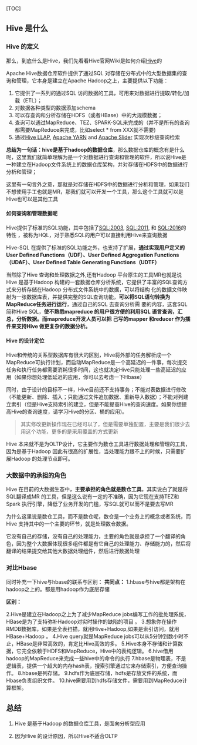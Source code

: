 [TOC]

## Hive 是什么

### Hive 的定义

那么，到底什么是Hive，我们先看看Hive官网Wiki是如何介绍[Hive](https://cwiki.apache.org/confluence/display/Hive/Home)的

Apache Hive数据仓库软件提供了通过SQL 对存储在分布式中的大型数据集的查询和管理，它本身是建立在Apache Hadoop之上，主要提供以下功能：

1. 它提供了一系列的通过SQL 访问数据的工具，可用来对数据进行提取/转化/加载（ETL）；
2. 对数据各种类型的数据添加schema
3. 可以存查询和分析存储在HDFS（或者HBase）中的大规模数据；
4. 查询可以通过MapReduce、TEZ、SPARK-SQL来完成的（并不是所有的查询都需要MapReduce来完成，比如select * from XXX就不需要)
5. 通过[Hive LLAP](https://cwiki.apache.org/confluence/display/Hive/LLAP), [Apache YARN](https://hadoop.apache.org/docs/r2.7.2/hadoop-yarn/hadoop-yarn-site/YARN.html) and [Apache Slider](https://slider.incubator.apache.org/) 实现次秒级查询检索

**总结为一句话：hive是基于hadoop的数据仓库**，那么数据仓库的概念有是什么呢，这里我们就简单理解为是一个对数据进行查询和管理的软件，所以说Hive是一种建立在Hadoop文件系统上的数据仓库架构，并对存储在HDFS中的数据进行分析和管理；

这里有一句言外之意，那就是对存储在HDFS中的数据进行分析和管理，如果我们不想使用手工也就是MR，那我们就可以开发一个工具，那么这个工具就可以是Hive也可以是其他工具

#### 如何查询和管理数据呢

Hive提供了标准的SQL功能，其中包括了[SQL:2003](https://en.wikipedia.org/wiki/SQL:2003), [SQL:2011](https://en.wikipedia.org/wiki/SQL:2011), 和 [SQL:2016](https://en.wikipedia.org/wiki/SQL:2016)的特性 ，被称为HQL，对于熟悉SQL的用户可以直接利用Hive来查询数据

Hive-SQL 在提供了标准的SQL功能之外，也支持了扩展，**通过实现用户定义的User Defined Functions（UDF）、User Defined Aggregation Functions（UDAF）、User Defined Table Generating Functions（UDTF）**

当然除了Hive 查询和处理数据之外,还有Hadoop 平台原生的工具MR也就是说 Hive 是基于Hadoop 构建的一套数据仓库分析系统，它提供了丰富的SQL查询方式来分析存储在Hadoop 分布式文件系统中的数据，可以将结构  化的数据文件映射为一张数据库表，并提供完整的SQL查询功能，**可以将SQL语句转换为MapReduce任务进行运行**，通过自己的SQL 去查询分析需  要的内容，这套SQL 简称Hive SQL，**使不熟悉mapreduce 的用户很方便的利用SQL 语言查询，汇总，分析数据。而mapreduce开发人员可以把**  **己写的mapper 和reducer 作为插件来支持Hive 做更复杂的数据分析。**

#### Hive 的设计定位

Hive和传统的关系型数据库有很大的区别，Hive将外部的任务解析成一个MapReduce可执行计划，而启动MapReduce是一个高延迟的一件事，每次提交任务和执行任务都需要消耗很多时间，这也就决定Hive只能处理一些高延迟的应用（如果你想处理低延迟的应用，你可以去考虑一下Hbase）

同时，由于设计的目标不一样，Hive目前还不支持事务；不能对表数据进行修改（不能更新、删除、插入；只能通过文件追加数据、重新导入数据）；不能对列建立索引（但是Hive支持索引的建立，但是不能提高Hive的查询速度。如果你想提高Hive的查询速度，请学习Hive的分区、桶的应用)。

> 其实修改更新操作现在已经可以了，但是需要单独配置，主要是我们很少去用这个功能，更多的是采用覆盖的方式更新

Hive 本来就不是为OLTP设计，它主要作为数仓工具进行数据处理和管理的工具，因为是基于Hadoop 因此有很高的扩展性，当处理能力跟不上的时候，只需要扩展Hadoop 的处理节点即可。

### 大数据中的承担的角色

Hive 在目前的大数据生态中，**主要承担的角色就是数仓工具**，其实说白了就是将SQL翻译成MR 的工具，但是这么说有一定的不准确，因为它现在支持TEZ和Spark 执行引擎，降低了业务开发的门槛，写SQL就可以而不是要去写MR

为什么这里说是数仓工具，而不是数仓呢，数仓是一个业务上的概念或者系统，而Hive 支持其中的一个主要的环节，就是处理数仓数据。

它没有自己的存储，没有自己的处理能力，主要的角色就是承担了一个翻译的角色，因为整个大数据体现很多组件都是有它自己的处理能力、存储能力的，然后将翻译的结果提交给其他大数据处理组件，然后进行数据处理

### 对比Hbase 

同时补充一下hive与hbase的联系与区别：
**共同点：**
1.hbase与hive都是架构在hadoop之上的。都是用hadoop作为底层存储

**区别：**

2.Hive是建立在Hadoop之上为了减少MapReduce jobs编写工作的批处理系统，HBase是为了支持弥补Hadoop对实时操作的缺陷的项目 。
3.想象你在操作RMDB数据库，如果是全表扫描，就用Hive+Hadoop,如果是索引访问，就用HBase+Hadoop 。
4.Hive query就是MapReduce jobs可以从5分钟到数小时不止，HBase是非常高效的，肯定比Hive高效的多。
5.Hive本身不存储和计算数据，它完全依赖于HDFS和MapReduce，Hive中的表纯逻辑。
6.hive借用hadoop的MapReduce来完成一些hive中的命令的执行
7.hbase是物理表，不是逻辑表，提供一个超大的内存hash表，搜索引擎通过它来存储索引，方便查询操作。
8.hbase是列存储。
9.hdfs作为底层存储，hdfs是存放文件的系统，而Hbase负责组织文件。
10.hive需要用到hdfs存储文件，需要用到MapReduce计算框架。



## 总结

1. Hive 是基于Hadoop 的数据仓库工具，是面向分析型应用

2. 因为Hive 的设计原因，所以Hive不适合OLTP

   